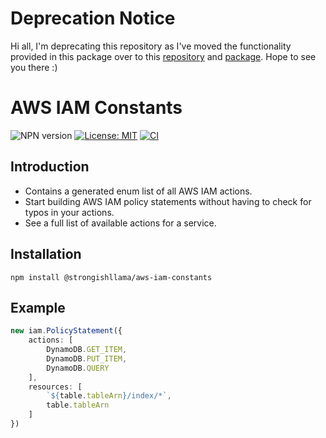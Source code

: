 # Deprecation Notice

Hi all, I'm deprecating this repository as I've moved the functionality provided in this package over to this [repository](https://github.com/strongishllama/terraform-cdk-constructs) and [package](https://www.npmjs.com/package/@strongishllama/terraform-cdk-constructs). Hope to see you there :)

# AWS IAM Constants

![NPN version](https://img.shields.io/npm/v/@strongishllama/aws-iam-constants)
[![License: MIT](https://img.shields.io/badge/License-MIT-yellow.svg)](https://raw.githubusercontent.com/strongishllama/aws-iam-constants/main/LICENSE)
[![CI](https://github.com/strongishllama/aws-iam-constants/actions/workflows/ci.yaml/badge.svg)](https://github.com/strongishllama/aws-iam-constants/actions/workflows/ci.yaml)

## Introduction
* Contains a generated enum list of all AWS IAM actions.
* Start building AWS IAM policy statements without having to check for typos in your actions.
* See a full list of available actions for a service.

## Installation
```
npm install @strongishllama/aws-iam-constants
```

## Example
```ts
new iam.PolicyStatement({
    actions: [
        DynamoDB.GET_ITEM,
        DynamoDB.PUT_ITEM,
        DynamoDB.QUERY
    ],
    resources: [
        `${table.tableArn}/index/*`,
        table.tableArn
    ]
})
```
